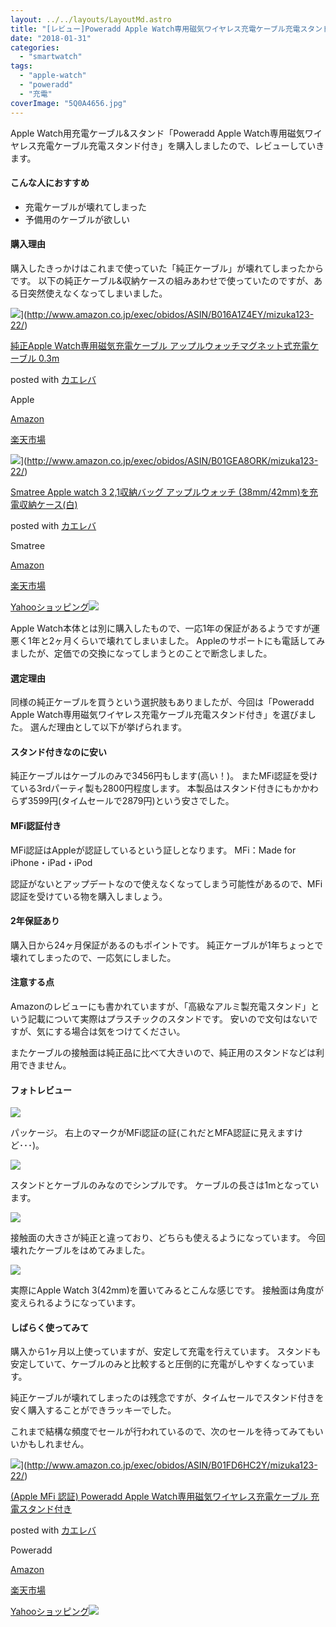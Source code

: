 ```yaml
---
layout: ../../layouts/LayoutMd.astro
title: "[レビュー]Poweradd Apple Watch専用磁気ワイヤレス充電ケーブル充電スタンド付き"
date: "2018-01-31"
categories: 
  - "smartwatch"
tags: 
  - "apple-watch"
  - "poweradd"
  - "充電"
coverImage: "5Q0A4656.jpg"
---
```


Apple Watch用充電ケーブル&スタンド「Poweradd Apple Watch専用磁気ワイヤレス充電ケーブル充電スタンド付き」を購入しましたので、レビューしていきます。

#### こんな人におすすめ

- 充電ケーブルが壊れてしまった
- 予備用のケーブルが欲しい

#### 購入理由

購入したきっかけはこれまで使っていた「純正ケーブル」が壊れてしまったからです。 以下の純正ケーブル&収納ケースの組みあわせで使っていたのですが、ある日突然使えなくなってしまいました。

![](/archive/images/311YPTJ-8iL._SL160_.jpg)](http://www.amazon.co.jp/exec/obidos/ASIN/B016A1Z4EY/mizuka123-22/)

[純正Apple Watch専用磁気充電ケーブル アップルウォッチマグネット式充電ケーブル 0.3m](http://www.amazon.co.jp/exec/obidos/ASIN/B016A1Z4EY/mizuka123-22/)

posted with [カエレバ](http://kaereba.com)

Apple

[Amazon](http://www.amazon.co.jp/gp/search?keywords=%E7%B4%94%E6%AD%A3Apple%20Watch%E5%B0%82%E7%94%A8%E7%A3%81%E6%B0%97%E5%85%85%E9%9B%BB%E3%82%B1%E3%83%BC%E3%83%96%E3%83%AB%20%E3%82%A2%E3%83%83%E3%83%97%E3%83%AB%E3%82%A6%E3%82%A9%E3%83%83%E3%83%81%E3%83%9E%E3%82%B0%E3%83%8D%E3%83%83%E3%83%88%E5%BC%8F%E5%85%85%E9%9B%BB%E3%82%B1%E3%83%BC%E3%83%96%E3%83%AB%200.3m&__mk_ja_JP=%E3%82%AB%E3%82%BF%E3%82%AB%E3%83%8A&tag=mizuka123-22)

[楽天市場](https://hb.afl.rakuten.co.jp/hgc/042e7c24.303572e6.042e7c25.e339d30a/?pc=http%3A%2F%2Fsearch.rakuten.co.jp%2Fsearch%2Fmall%2F%25E7%25B4%2594%25E6%25AD%25A3Apple%2520Watch%25E5%25B0%2582%25E7%2594%25A8%25E7%25A3%2581%25E6%25B0%2597%25E5%2585%2585%25E9%259B%25BB%25E3%2582%25B1%25E3%2583%25BC%25E3%2583%2596%25E3%2583%25AB%2520%25E3%2582%25A2%25E3%2583%2583%25E3%2583%2597%25E3%2583%25AB%25E3%2582%25A6%25E3%2582%25A9%25E3%2583%2583%25E3%2583%2581%25E3%2583%259E%25E3%2582%25B0%25E3%2583%258D%25E3%2583%2583%25E3%2583%2588%25E5%25BC%258F%25E5%2585%2585%25E9%259B%25BB%25E3%2582%25B1%25E3%2583%25BC%25E3%2583%2596%25E3%2583%25AB%25200.3m%2F-%2Ff.1-p.1-s.1-sf.0-st.A-v.2%3Fx%3D0%26scid%3Daf_ich_link_urltxt%26m%3Dhttp%3A%2F%2Fm.rakuten.co.jp%2F)

![](/archive/images/41ioyY8xYiL._SL160_.jpg)](http://www.amazon.co.jp/exec/obidos/ASIN/B01GEA8ORK/mizuka123-22/)

[Smatree Apple watch 3 2,1収納バッグ アップルウォッチ (38mm/42mm)を充電収納ケース(白)](http://www.amazon.co.jp/exec/obidos/ASIN/B01GEA8ORK/mizuka123-22/)

posted with [カエレバ](http://kaereba.com)

Smatree

[Amazon](http://www.amazon.co.jp/gp/search?keywords=Smatree%20Apple%20watch%203%202%2C1%E5%8F%8E%E7%B4%8D%E3%83%90%E3%83%83%E3%82%B0%20%E3%82%A2%E3%83%83%E3%83%97%E3%83%AB%E3%82%A6%E3%82%A9%E3%83%83%E3%83%81%20%2838mm%2F42mm%29%E3%82%92%E5%85%85%E9%9B%BB%E5%8F%8E%E7%B4%8D%E3%82%B1%E3%83%BC%E3%82%B9%28%E7%99%BD%29&__mk_ja_JP=%E3%82%AB%E3%82%BF%E3%82%AB%E3%83%8A&tag=mizuka123-22)

[楽天市場](https://hb.afl.rakuten.co.jp/hgc/042e7c24.303572e6.042e7c25.e339d30a/?pc=http%3A%2F%2Fsearch.rakuten.co.jp%2Fsearch%2Fmall%2FSmatree%2520Apple%2520watch%25203%25202%252C1%25E5%258F%258E%25E7%25B4%258D%25E3%2583%2590%25E3%2583%2583%25E3%2582%25B0%2520%25E3%2582%25A2%25E3%2583%2583%25E3%2583%2597%25E3%2583%25AB%25E3%2582%25A6%25E3%2582%25A9%25E3%2583%2583%25E3%2583%2581%2520%252838mm%252F42mm%2529%25E3%2582%2592%25E5%2585%2585%25E9%259B%25BB%25E5%258F%258E%25E7%25B4%258D%25E3%2582%25B1%25E3%2583%25BC%25E3%2582%25B9%2528%25E7%2599%25BD%2529%2F-%2Ff.1-p.1-s.1-sf.0-st.A-v.2%3Fx%3D0%26scid%3Daf_ich_link_urltxt%26m%3Dhttp%3A%2F%2Fm.rakuten.co.jp%2F)

[Yahooショッピング![](//ad.jp.ap.valuecommerce.com/servlet/gifbanner?sid=3066752&pid=881990642)](//ck.jp.ap.valuecommerce.com/servlet/referral?sid=3066752&pid=881990642&vc_url=http%3A%2F%2Fsearch.shopping.yahoo.co.jp%2Fsearch%3Fp%3DSmatree%2520Apple%2520watch%25203%25202%252C1%25E5%258F%258E%25E7%25B4%258D%25E3%2583%2590%25E3%2583%2583%25E3%2582%25B0%2520%25E3%2582%25A2%25E3%2583%2583%25E3%2583%2597%25E3%2583%25AB%25E3%2582%25A6%25E3%2582%25A9%25E3%2583%2583%25E3%2583%2581%2520%252838mm%252F42mm%2529%25E3%2582%2592%25E5%2585%2585%25E9%259B%25BB%25E5%258F%258E%25E7%25B4%258D%25E3%2582%25B1%25E3%2583%25BC%25E3%2582%25B9%2528%25E7%2599%25BD%2529&vcptn=kaereba)

Apple Watch本体とは別に購入したもので、一応1年の保証があるようですが運悪く1年と2ヶ月くらいで壊れてしまいました。 Appleのサポートにも電話してみましたが、定価での交換になってしまうとのことで断念しました。

#### 選定理由

同様の純正ケーブルを買うという選択肢もありましたが、今回は「Poweradd Apple Watch専用磁気ワイヤレス充電ケーブル充電スタンド付き」を選びました。 選んだ理由として以下が挙げられます。

#### スタンド付きなのに安い

純正ケーブルはケーブルのみで3456円もします(高い！)。 またMFi認証を受けている3rdパーティ製も2800円程度します。 本製品はスタンド付きにもかかわらず3599円(タイムセールで2879円)という安さでした。

#### MFi認証付き

MFi認証はAppleが認証しているという証しとなります。 MFi：Made for iPhone・iPad・iPod

認証がないとアップデートなので使えなくなってしまう可能性があるので、MFi認証を受けている物を購入しましょう。

#### 2年保証あり

購入日から24ヶ月保証があるのもポイントです。 純正ケーブルが1年ちょっとで壊れてしまったので、一応気にしました。

#### 注意する点

Amazonのレビューにも書かれていますが、「高級なアルミ製充電スタンド」という記載について実際はプラスチックのスタンドです。 安いので文句はないですが、気にする場合は気をつけてください。

またケーブルの接触面は純正品に比べて大きいので、純正用のスタンドなどは利用できません。

#### フォトレビュー

![](/archive/images/5Q0A4655.jpg)

パッケージ。 右上のマークがMFi認証の証(これだとMFA認証に見えますけど･･･)。

![](/archive/images/5Q0A4656.jpg)

スタンドとケーブルのみなのでシンプルです。 ケーブルの長さは1mとなっています。

![](/archive/images/5Q0A4657.jpg)

接触面の大きさが純正と違っており、どちらも使えるようになっています。 今回壊れたケーブルをはめてみました。

![](/archive/images/5Q0A4663.jpg)

実際にApple Watch 3(42mm)を置いてみるとこんな感じです。 接触面は角度が変えられるようになっています。

#### しばらく使ってみて

購入から1ヶ月以上使っていますが、安定して充電を行えています。 スタンドも安定していて、ケーブルのみと比較すると圧倒的に充電がしやすくなっています。

純正ケーブルが壊れてしまったのは残念ですが、タイムセールでスタンド付きを安く購入することができラッキーでした。 

これまで結構な頻度でセールが行われているので、次のセールを待ってみてもいいかもしれません。

![](/archive/images/41qzdJ6IFUL._SL160_.jpg)](http://www.amazon.co.jp/exec/obidos/ASIN/B01FD6HC2Y/mizuka123-22/)

[(Apple MFi 認証) Poweradd Apple Watch専用磁気ワイヤレス充電ケーブル 充電スタンド付き](http://www.amazon.co.jp/exec/obidos/ASIN/B01FD6HC2Y/mizuka123-22/)

posted with [カエレバ](http://kaereba.com)

Poweradd

[Amazon](http://www.amazon.co.jp/gp/search?keywords=%28Apple%20MFi%20%E8%AA%8D%E8%A8%BC%29%20Poweradd%20Apple%20Watch%E5%B0%82%E7%94%A8%E7%A3%81%E6%B0%97%E3%83%AF%E3%82%A4%E3%83%A4%E3%83%AC%E3%82%B9%E5%85%85%E9%9B%BB%E3%82%B1%E3%83%BC%E3%83%96%E3%83%AB%20%E5%85%85%E9%9B%BB%E3%82%B9%E3%82%BF%E3%83%B3%E3%83%89%E4%BB%98%E3%81%8D&__mk_ja_JP=%E3%82%AB%E3%82%BF%E3%82%AB%E3%83%8A&tag=mizuka123-22)

[楽天市場](https://hb.afl.rakuten.co.jp/hgc/042e7c24.303572e6.042e7c25.e339d30a/?pc=http%3A%2F%2Fsearch.rakuten.co.jp%2Fsearch%2Fmall%2F%2528Apple%2520MFi%2520%25E8%25AA%258D%25E8%25A8%25BC%2529%2520Poweradd%2520Apple%2520Watch%25E5%25B0%2582%25E7%2594%25A8%25E7%25A3%2581%25E6%25B0%2597%25E3%2583%25AF%25E3%2582%25A4%25E3%2583%25A4%25E3%2583%25AC%25E3%2582%25B9%25E5%2585%2585%25E9%259B%25BB%25E3%2582%25B1%25E3%2583%25BC%25E3%2583%2596%25E3%2583%25AB%2520%25E5%2585%2585%25E9%259B%25BB%25E3%2582%25B9%25E3%2582%25BF%25E3%2583%25B3%25E3%2583%2589%25E4%25BB%2598%25E3%2581%258D%2F-%2Ff.1-p.1-s.1-sf.0-st.A-v.2%3Fx%3D0%26scid%3Daf_ich_link_urltxt%26m%3Dhttp%3A%2F%2Fm.rakuten.co.jp%2F)

[Yahooショッピング![](//ad.jp.ap.valuecommerce.com/servlet/gifbanner?sid=3066752&pid=881990642)](//ck.jp.ap.valuecommerce.com/servlet/referral?sid=3066752&pid=881990642&vc_url=http%3A%2F%2Fsearch.shopping.yahoo.co.jp%2Fsearch%3Fp%3D%2528Apple%2520MFi%2520%25E8%25AA%258D%25E8%25A8%25BC%2529%2520Poweradd%2520Apple%2520Watch%25E5%25B0%2582%25E7%2594%25A8%25E7%25A3%2581%25E6%25B0%2597%25E3%2583%25AF%25E3%2582%25A4%25E3%2583%25A4%25E3%2583%25AC%25E3%2582%25B9%25E5%2585%2585%25E9%259B%25BB%25E3%2582%25B1%25E3%2583%25BC%25E3%2583%2596%25E3%2583%25AB%2520%25E5%2585%2585%25E9%259B%25BB%25E3%2582%25B9%25E3%2582%25BF%25E3%2583%25B3%25E3%2583%2589%25E4%25BB%2598%25E3%2581%258D&vcptn=kaereba)
